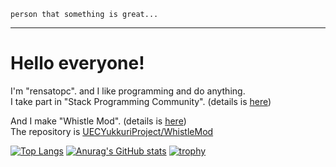 `person that something is great...`

---

# Hello everyone!

I'm "rensatopc". and I like programming and do anything.<br>
I take part in "Stack Programming Community". (details is [here](https://github.com/stack-community))

And I make "Whistle Mod". (details is [here](https://modrinth.com/mod/whistle))<br>
The repository is [UECYukkuriProject/WhistleMod](https://github.com/UECYukkuriProject/WhistleMod)

[![Top Langs](https://github-readme-stats.vercel.app/api/top-langs/?username=thejustcube
)](https://github.com/anuraghazra/github-readme-stats)
[![Anurag's GitHub stats](https://github-readme-stats.vercel.app/api?username=thejustcube)](https://github.com/anuraghazra/github-readme-stats)
[![trophy](https://github-profile-trophy.vercel.app/?username=thejustcube)](https://github.com/ryo-ma/github-profile-trophy)

